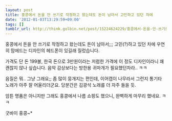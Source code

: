 ```yaml
---
layout: post
title: 홍콩에서 돈을 안 쓰기로 작정하고 왔는데도 돈이 남아서 고민하고 있던 차에
date: '2012-01-03T13:29:59+09:00'
tags: []
tumblr_url: http://think.golbin.net/post/15224624229/홍콩에서-돈을-안-쓰기로-작정하고-왔는데도-돈이-남아서-고민하고-있던-차에
---
```

홍콩에서 돈을 안 쓰기로 작정하고 왔는데도 돈이 남아서;;; 고민(?)하고 있던 차에 우연히 맘에드는 디자인의 헤드폰이 있길래 질렀습니다.

가격도 단 돈 199불, 한국 돈으로 3만원이라는 저렴한 가격에 이 정도 디자인이라니 꽤 괜찮지 않나 싶습니다. 음악 감상보다는 방한용 귀마개가 필요했던차라.. ㅋㅋ

음질은 뭐.. 그냥 그래요;; 좀 많이 뭉개지는 편인데, 이어캡이 나무라서 그런지 통기타 노래가 아주 잘 어울리더군요. 당분간은 김광석 노래를 더 자주 들을 듯.

암튼 명품은 아니지만 그래도 홍콩에서 나름 쇼핑도 했으니, 완벽하게 마무리 했네요. ㅋㅋ

굿바이 홍콩~*
